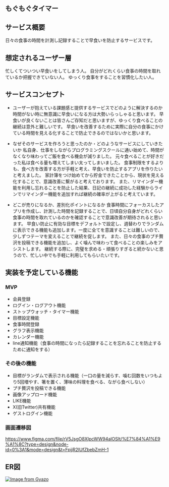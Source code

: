 ## もぐもぐタイマー

## サービス概要
日々の食事の時間を計測し記録することで早食いを防止するサービスです。

## 想定されるユーザー層
忙しくてついつい早食いをしてしまう人。
自分がどれくらい食事の時間を取れているか把握できていない人。
ゆっくり食事をすることを習慣化したい人。

## サービスコンセプト

* ユーザーが抱えている課題感と提供するサービスでどのように解決するのか
時間がない時に無意識に早食いになる方は大勢いらっしゃると思います。
早食いが良くないことは皆さんご存知だと思いますが、ゆっくり食べることの継続は意外と難しいです。
早食いを改善するために実際に自分の食事にかけている時間を見える化することで防止できるのではないかと思います。

* なぜそのサービスを作ろうと思ったのか・どのようなサービスにしていきたいか
私自身、仕事をしながらプログラミングスクールに通い始めて、時間がなくなり味わってご飯を食べる機会が減りました。
元々食べることが好きだった私は食べる量も増えてしまい太ってしまいました。
食事制限をするよりも、食べ方を改善する方が手軽と考え、早食いを防止するアプリを作りたいと考えました。
家計簿をつけ始めてから貯金できたことから、現状を見える化することで、意識改善に繋がると考えております。
また、リマインダー機能を利用し忘れることを防止した結果、日記の継続に成功した経験からラインでリマインダー機能を追加すれば継続の確率が上がると考えています。

* どこが売りになるか、差別化ポイントになるか
食事時間にフォーカスしたアプリを作成し、計測した時間を記録することで、日頃自分自身がどれくらい食事の時間を取れているのかを確認することで意識改善が期待されると思います。
早食い防止に有効な目標をデフォルトで設定し、週替わりでランダムに表示できる機能も追加します。一度に全てを意識することは難しいので、少しずつテーマを変えることで継続を促します。
また、日々の食事のプチ贅沢を投稿できる機能を追加し、よく噛んで味わって食べることの楽しみをアシストします。
継続する際に、完璧を求める・頑張りすぎると続かないと思うので、忙しい中でも手軽に利用してもらいたいです。

## 実装を予定している機能
### MVP
* 会員登録
* ログイン・ログアウト機能
* ストップウォッチ・タイマー機能
* 目標設定機能
* 食事時間登録
* グラフ表示機能
* カレンダー機能
* line通知機能（食事の時間になったら記録することを忘れることを防止するために通知をする）

### その後の機能
* 目標がランダムで表示される機能（一口の量を減らす、噛む回数をいつもより5回増やす、箸を置く、薄味の料理を食べる、ながら食べしない）
* プチ贅沢を投稿できる機能
* 画像アップロード機能
* LIKE機能
* X(旧Twitter)共有機能
* ゲストログイン機能

### 画面遷移図
https://www.figma.com/file/rV5JsgO8XIpcWW94alOSlt/%E7%84%A1%E9%A1%8C?type=design&node-id=0%3A1&mode=design&t=FpjjR2lUfZbebZmH-1

## ER図
[![Image from Gyazo](https://i.gyazo.com/98f9f0efc7fe6d5c996c57e545b9d704.png)](https://gyazo.com/98f9f0efc7fe6d5c996c57e545b9d704)